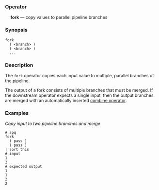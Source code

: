 ### Operator

&emsp; **fork** &mdash; copy values to parallel pipeline branches

### Synopsis

```
fork
  ( <branch> )
  ( <branch> )
  ...
```
### Description

The `fork` operator copies each input value to multiple, parallel branches of
the pipeline.

The output of a fork consists of multiple branches that must be merged.
If the downstream operator expects a single input, then the output branches are
merged with an automatically inserted [combine operator](combine.md).

### Examples

_Copy input to two pipeline branches and merge_
```mdtest-spq
# spq
fork
  ( pass )
  ( pass )
| sort this
# input
1
2
# expected output
1
1
2
2
```
